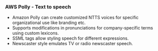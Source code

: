 ### AWS Polly - Text to speech 

- Amazon Polly can create customized NTTS voices for specific organizational use like branding etc.
- Supports modifications in pronunciations for company-specific terms using custom lexicons.
- SSML tags allow styling speech for different expressions.
- Newscaster style emulates TV or radio newscaster speech. 
